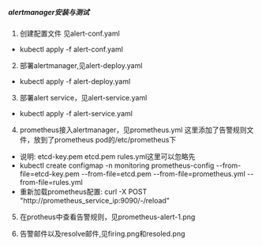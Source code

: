 ##### alertmanager安装与测试

1. 创建配置文件 见alert-conf.yaml

* kubectl apply -f alert-conf.yaml

2. 部署alertmanager,见alert-deploy.yaml

* kubectl apply -f alert-deploy.yaml

3. 部署alert service，见alert-service.yaml

* kubectl apply -f alert-service.yaml

4. prometheus接入alertmanager，见prometheus.yml 这里添加了告警规则文件，放到了prometheus pod的/etc/prometheus下

* 说明: etcd-key.pem etcd.pem rules.yml这里可以忽略先
* kubectl create configmap  -n monitoring prometheus-config --from-file=etcd-key.pem --from-file=etcd.pem  --from-file=prometheus.yml --from-file=rules.yml
* 重新加载prometheus配置: curl -X POST "http://prometheus_service_ip:9090/-/reload"

5. 在protheus中查看告警规则，见prometheus-alert-1.png

6. 告警邮件以及resolve邮件,见firing.png和resoled.png
